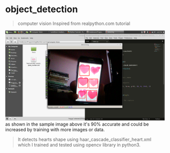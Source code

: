 # object_detection

> computer vision
>Inspired from realpython.com tutorial

**![Hearts Detected](https://github.com/samshanmukh/object_detection/blob/master/hearts_detected.png)**
as shown in the sample image above it's 90% accurate and could be increased by training with more images or data.

>It detects hearts shape using haar_cascade_classifier_heart.xml which I trained and tested using opencv library in python3.
